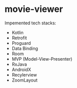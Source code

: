 # movie-viewer
Impemented tech stacks: 
  - Kotlin
  - Retrofit
  - Proguard
  - Data Binding
  - Room
  - MVP (Model-View-Presenter)
  - RxJava
  - AndroidX
  - Recylerview
  - ZoomLayout
